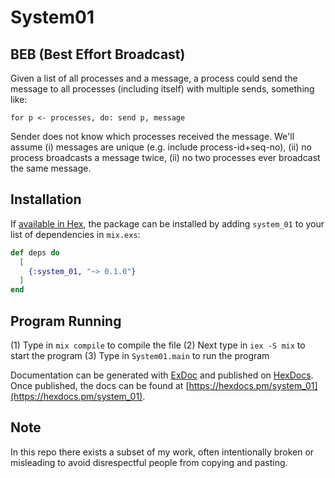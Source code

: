 # System01

## BEB (Best Effort Broadcast)
Given a list of all processes and a message, a process could send the message to all processes (including itself) with multiple sends, something like:

`for p <- processes, do: send p, message`

Sender does not know which processes received the message.  We'll assume (i) messages are unique (e.g. include process-id+seq-no), (ii) no process broadcasts a message twice, (ii) no two processes ever broadcast the same message.

## Installation

If [available in Hex](https://hex.pm/docs/publish), the package can be installed
by adding `system_01` to your list of dependencies in `mix.exs`:

```elixir
def deps do
  [
    {:system_01, "~> 0.1.0"}
  ]
end
```
## Program Running

(1) Type in `mix compile` to compile the file
(2) Next type in `iex -S mix` to start the program
(3) Type in `System01.main` to run the program

Documentation can be generated with [ExDoc](https://github.com/elixir-lang/ex_doc)
and published on [HexDocs](https://hexdocs.pm). Once published, the docs can
be found at [https://hexdocs.pm/system_01](https://hexdocs.pm/system_01).

## Note
In this repo there exists a subset of my work, often intentionally broken or misleading to avoid disrespectful people from copying and
pasting.
